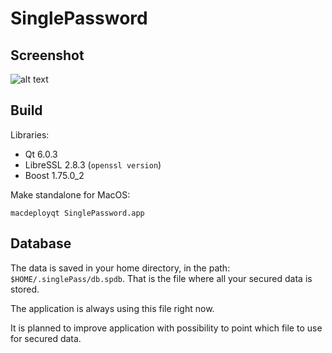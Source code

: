 # SinglePassword

## Screenshot

![alt text](screen.jpg?raw=true)

## Build

Libraries:

- Qt 6.0.3
- LibreSSL 2.8.3 (`openssl version`)
- Boost 1.75.0_2


Make standalone for MacOS:

`macdeployqt SinglePassword.app`

## Database
The data is saved in your home directory, in the path: `$HOME/.singlePass/db.spdb`.
That is the file where all your secured data is stored.

The application is always using this file right now.

It is planned to improve application with possibility to point which file to use for secured data.
